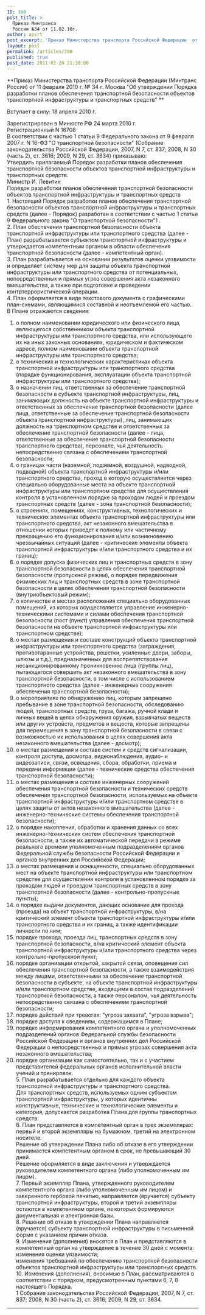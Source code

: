 ```yaml
---
ID: 398
post_title: >
  Приказ Минтранса
  России №34 от 11.02.10г.
author: apsrt
post_excerpt: 'Приказ Министерства транспорта Российской Федерации  от 11 февраля 2010 г. № 34  &quot;Об утверждении Порядка разработки планов обеспечения транспортной безопасности объектов транспортной инфраструктуры и транспортных средств&quot;'
layout: post
permalink: /articles/398
published: true
post_date: 2011-02-20 21:30:00
---
```

**Приказ Министерства транспорта Российской Федерации (Минтранс России) от 11 февраля 2010 г. № 34 г. Москва "Об утверждении Порядка разработки планов обеспечения транспортной безопасности объектов транспортной инфраструктуры и транспортных средств" **  
  
  
Вступает в силу: 18 апреля 2010 г.   
  
Зарегистрирован в Минюсте РФ 24 марта 2010 г.  
Регистрационный N 16708  
В соответствии с частью 1 статьи 9 Федерального закона от 9 февраля 2007 г. N 16-ФЗ "О транспортной безопасности" (Собрание законодательства Российской Федерации, 2007, N 7, ст. 837; 2008, N 30 (часть 2), ст. 3616; 2009, N 29, ст. 3634) приказываю:  
Утвердить прилагаемый Порядок разработки планов обеспечения транспортной безопасности объектов транспортной инфраструктуры и транспортных средств.  
Министр И. Левитин  
Порядок разработки планов обеспечения транспортной безопасности объектов транспортной инфраструктуры и транспортных средств  
1\. Настоящий Порядок разработки планов обеспечения транспортной безопасности объектов транспортной инфраструктуры и транспортных средств (далее - Порядок) разработан в соответствии с частью 1 статьи 9 Федерального закона "О транспортной безопасности"1 .  
2\. План обеспечения транспортной безопасности объекта транспортной инфраструктуры или транспортного средства (далее - План) разрабатывается субъектом транспортной инфраструктуры и утверждается компетентным органом в области обеспечения транспортной безопасности (далее - компетентный орган).  
3\. План разрабатывается на основании результатов оценки уязвимости и определяет систему мер для защиты объекта транспортной инфраструктуры или транспортного средства от потенциальных, непосредственных и прямых угроз совершения акта незаконного вмешательства, а также при подготовке и проведении контртеррористической операции.  
4\. План оформляется в виде текстового документа с графическими план-схемами, являющимися составной и неотъемлемой его частью.  
В Плане отражаются сведения:  
1) о полном наименовании юридического или физического лица, являющегося собственником объекта транспортной инфраструктуры или транспортного средства, или использующего их на иных законных основаниях, юридическом и фактическом адресе, полном наименовании объекта транспортной инфраструктуры или транспортного средства;  
2) о технических и технологических характеристиках объекта транспортной инфраструктуры или транспортного средства (порядке функционирования, эксплуатации объекта транспортной инфраструктуры или транспортного средства);  
3) о назначении лиц, ответственных за обеспечение транспортной безопасности в субъекте транспортной инфраструктуры, лиц, занимающих должность на объекте транспортной инфраструктуры и ответственных за обеспечение транспортной безопасности (далее лица, ответственные за обеспечение транспортной безопасности объекта транспортной инфраструктуры), лиц, занимающих должность на транспортном средстве и ответственных за обеспечение транспортной безопасности (далее - лица, ответственные за обеспечение транспортной безопасности транспортного средства), персонале, чья деятельность непосредственно связана с обеспечением транспортной безопасности;  
4) о границах части (наземной, подземной, воздушной, надводной, подводной) объекта транспортной инфраструктуры и/или транспортного средства, проход в которую осуществляется через специально оборудованные места на объекте транспортной инфраструктуры или транспортном средстве для осуществления контроля в установленном порядке за проходом людей и проездом транспортных средств (далее - зона транспортной безопасности);  
5) о строениях, помещениях, конструктивных, технологических и технических элементах объекта транспортной инфраструктуры или транспортного средства, акт незаконного вмешательства в отношении которых приведет к полному или частичному прекращению его функционирования и/или возникновению чрезвычайных ситуаций (далее - критические элементы объекта транспортной инфраструктуры и/или транспортного средства и их границ);  
6) о порядке допуска физических лиц и транспортных средств в зону транспортной безопасности в целях обеспечения транспортной безопасности (пропускной режим), о порядке передвижения физических лиц и транспортных средств в зоне транспортной безопасности в целях обеспечения транспортной безопасности (внутриобъектовый режим);  
7) о количестве и местах расположения специально оборудованных помещений, из которых осуществляется управление инженерно-техническими системами и силами обеспечения транспортной безопасности (пост (пункт) управления обеспечения транспортной безопасности на объекте транспортной инфраструктуры или транспортном средстве);  
8) о местах размещения и составе конструкций объекта транспортной инфраструктуры или транспортного средства (заграждения, противотаранные устройства, решетки, усиленные двери, заборы, шлюзы и т.д.), предназначенных для воспрепятствования несанкционированному проникновению лица (группы лиц), пытающегося совершить акт незаконного вмешательства в зону транспортной безопасности, в том числе с использованием транспортного средства (далее - инженерные сооружения обеспечения транспортной безопасности);  
9) о мероприятиях по обнаружению лиц, которым запрещено пребывание в зоне транспортной безопасности, обследованию людей, транспортных средств, груза, багажа, ручной клади и личных вещей в целях обнаружения оружия, взрывчатых веществ или других устройств, предметов и веществ, которые запрещены для перемещения в зону транспортной безопасности в связи с возможностью их использования в целях совершения акта незаконного вмешательства (далее - досмотр);  
10) о местах размещения и составе систем и средств сигнализации, контроля доступа, досмотра, видеонаблюдения, аудио- и видеозаписи, связи, освещения, сбора, обработки, приема и передачи информации (далее - технические средства обеспечения транспортной безопасности);  
11) о местах размещения и составе инженерных сооружений обеспечения транспортной безопасности и технических средств обеспечения транспортной безопасности, используемых на объекте транспортной инфраструктуры и/или транспортном средстве в целях защиты от актов незаконного вмешательства (далее - инженерно-технические системы обеспечения транспортной безопасности);  
12) о порядке накопления, обработки и хранения данных со всех инженерно-технических систем обеспечения транспортной безопасности, а также их автоматической передачи в режиме реального времени уполномоченным подразделениям органов Федеральной службы безопасности Российской Федерации и органов внутренних дел Российской Федерации;  
13) о местах размещения и оснащенности, специально оборудованных мест на объекте транспортной инфраструктуры или транспортном средстве для осуществления контроля в установленном порядке за проходом людей и проездом транспортных средств в зону транспортной безопасности (далее - контрольно-пропускные пункты);  
14) о порядке выдачи документов, дающих основание для прохода (проезда) на объект транспортной инфраструктуры, в/на критический элемент объекта транспортной инфраструктуры и/или транспортного средства и их границ, а также идентификации личности по ним;  
15) порядке прохода, проезда лиц, транспортных средств в зону транспортной безопасности, в/на критический элемент объекта транспортной инфраструктуры и/или транспортного средства через контрольно-пропускной пункт;  
16) порядке организации открытой, закрытой связи, оповещения сил обеспечения транспортной безопасности, а также взаимодействия между лицами, ответственными за обеспечение транспортной безопасности в субъекте, на объекте транспортной инфраструктуры и/или транспортном средстве, входящими в состав подразделений транспортной безопасности, а также персоналом, чья деятельность непосредственно связана с обеспечением транспортной безопасности;  
17) порядке действий при тревогах: "угроза захвата", "угроза взрыва";  
18) порядке доступа к сведениям, содержащимся в Плане;  
19) порядке информирования компетентного органа и уполномоченных подразделений органов Федеральной службы безопасности Российской Федерации и органов внутренних дел Российской Федерации о непосредственных и прямых угрозах совершения акта незаконного вмешательства;  
20) порядке организации как самостоятельно, так и с участием представителей федеральных органов исполнительной власти учений и тренировок.  
5\. План разрабатывается отдельно для каждого объекта транспортной инфраструктуры и транспортного средства.  
Для транспортных средств, используемых одним субъектом транспортной инфраструктуры, у которых идентичны конструктивные, технические и технологические элементы и категория, допускается разработка Плана для группы транспортных средств.  
6\. План представляется в компетентный орган в трех экземплярах: первый и второй экземпляры на бумажном, третий на электронном носителе.  
Решение об утверждении Плана либо об отказе в его утверждении принимается компетентным органом в срок, не превышающий 30 дней.  
Решение оформляется в виде заключения и утверждается руководителем компетентного органа (либо уполномоченным им лицом).  
7\. Первый экземпляр Плана, утвержденного руководителем компетентного органа (либо уполномоченным им лицом) и заверенного гербовой печатью, направляется (вручается) субъекту транспортной инфраструктуры, второй и третий экземпляры остаются в компетентном органе, из которых формируются документальная и электронная базы.  
8\. Решение об отказе в утверждении Плана направляется (вручается) субъекту транспортной инфраструктуры в письменной форме с указанием причин отказа.  
9\. Изменения (дополнения) вносятся в План и представляются в компетентный орган на утверждение в течение 30 дней с момента:  
изменения оценки уязвимости;  
изменения требований по обеспечению транспортной безопасности объектов транспортной инфраструктуры или транспортных средств.  
10\. Изменения (дополнения), вносимые в План, рассматриваются в соответствии с порядком, предусмотренным пунктами 6, 7, 8 настоящего Порядка.  
1 Собрание законодательства Российской Федерации, 2007, N 7, ст. 837; 2008, N 30 (часть 2), ст. 3616; 2009, N 29, ст. 3634.  
  
****